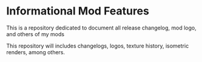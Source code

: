 # Informational Mod Features
This is a repository dedicated to document all release changelog, mod logo, and others of my mods

This repository will includes changelogs, logos, texture history, isometric renders, among others.
